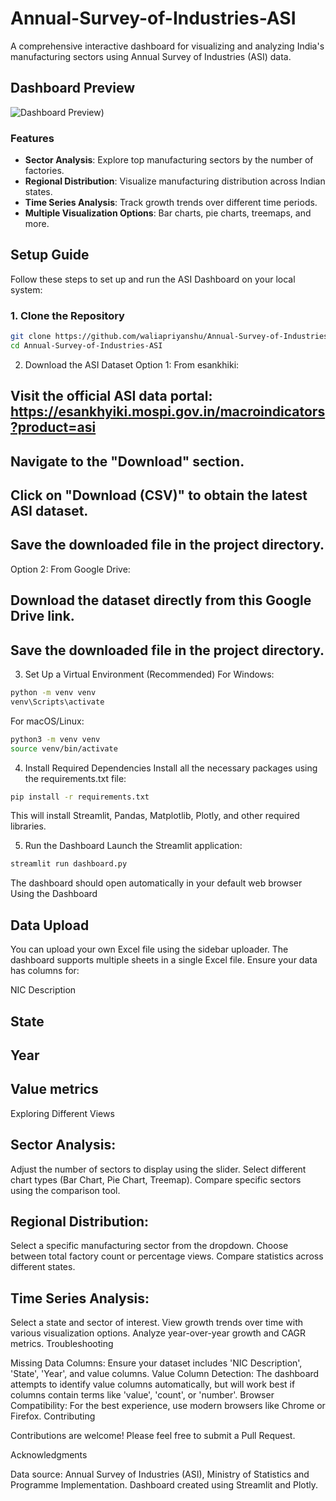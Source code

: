# Annual-Survey-of-Industries-ASI
A comprehensive interactive dashboard for visualizing and analyzing India's manufacturing sectors using Annual Survey of Industries (ASI) data.

## Dashboard Preview
![Dashboard Preview](https://dashboardasi.streamlit.app))

### Features
- **Sector Analysis**: Explore top manufacturing sectors by the number of factories.
- **Regional Distribution**: Visualize manufacturing distribution across Indian states.
- **Time Series Analysis**: Track growth trends over different time periods.
- **Multiple Visualization Options**: Bar charts, pie charts, treemaps, and more.

## Setup Guide

Follow these steps to set up and run the ASI Dashboard on your local system:

### 1. Clone the Repository
```bash
git clone https://github.com/waliapriyanshu/Annual-Survey-of-Industries-ASI.git
cd Annual-Survey-of-Industries-ASI
```
2. Download the ASI Dataset
Option 1: From esankhiki:
## Visit the official ASI data portal: https://esankhyiki.mospi.gov.in/macroindicators?product=asi
## Navigate to the "Download" section.
## Click on "Download (CSV)" to obtain the latest ASI dataset.
## Save the downloaded file in the project directory.
Option 2: From Google Drive:
## Download the dataset directly from this Google Drive link.
## Save the downloaded file in the project directory.
3. Set Up a Virtual Environment (Recommended)
For Windows:
```bash
python -m venv venv
venv\Scripts\activate
```
For macOS/Linux:
```bash
python3 -m venv venv
source venv/bin/activate
```
4. Install Required Dependencies
Install all the necessary packages using the requirements.txt file:
```bash
pip install -r requirements.txt
```
This will install Streamlit, Pandas, Matplotlib, Plotly, and other required libraries.

5. Run the Dashboard
Launch the Streamlit application:
```bash
streamlit run dashboard.py
```
The dashboard should open automatically in your default web browser
Using the Dashboard

## Data Upload
You can upload your own Excel file using the sidebar uploader. The dashboard supports multiple sheets in a single Excel file. Ensure your data has columns for:

NIC Description
## State
## Year
## Value metrics
Exploring Different Views
## Sector Analysis:
Adjust the number of sectors to display using the slider.
Select different chart types (Bar Chart, Pie Chart, Treemap).
Compare specific sectors using the comparison tool.
## Regional Distribution:
Select a specific manufacturing sector from the dropdown.
Choose between total factory count or percentage views.
Compare statistics across different states.
## Time Series Analysis:
Select a state and sector of interest.
View growth trends over time with various visualization options.
Analyze year-over-year growth and CAGR metrics.
Troubleshooting

Missing Data Columns: Ensure your dataset includes 'NIC Description', 'State', 'Year', and value columns.
Value Column Detection: The dashboard attempts to identify value columns automatically, but will work best if columns contain terms like 'value', 'count', or 'number'.
Browser Compatibility: For the best experience, use modern browsers like Chrome or Firefox.
Contributing

Contributions are welcome! Please feel free to submit a Pull Request.

Acknowledgments

Data source: Annual Survey of Industries (ASI), Ministry of Statistics and Programme Implementation.
Dashboard created using Streamlit and Plotly.
